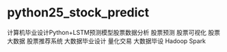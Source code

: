 # python25_stock_predict
计算机毕业设计Python+LSTM预测模型股票数据分析 股票预测 股票可视化 股票大数据 股票推荐系统 大数据毕业设计 量化交易 大数据毕设 Hadoop Spark
